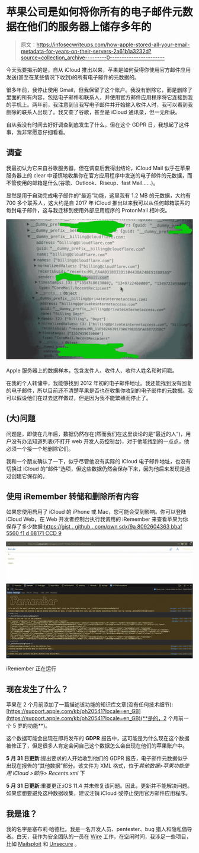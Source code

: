 # 苹果公司是如何将你所有的电子邮件元数据在他们的服务器上储存多年的

> 原文：<https://infosecwriteups.com/how-apple-stored-all-your-email-metadata-for-years-on-their-servers-2a61b1a3232d?source=collection_archive---------0----------------------->

今天我要揭示的是，自从 iCloud 推出以来，苹果是如何获得你使用官方邮件应用发送(甚至在某些情况下收到)的所有电子邮件的元数据的。

很多年前，我停止使用 Gmail，但我保留了这个账户。我没有删除它，而是删除了里面的所有内容，包括电子邮件和联系人，并使用官方邮件应用程序将它连接到我的手机上。两年前，我注意到当我写电子邮件并开始输入收件人时，我可以看到我删除的联系人出现了。我又查了谷歌，甚至是 iCloud 通讯录，但一无所获。

自从我没有时间去好好调查到底发生了什么，但在这个 GDPR 日，我想起了这件事，我非常愿意仔细看看。

## 调查

我最初认为它来自谷歌服务器，但在调查后我得出结论，iCloud Mail 似乎在苹果服务器上的 clear 中谨慎地收集你在官方应用程序中发送的电子邮件的元数据，而不管使用的邮箱是什么(谷歌、Outlook、Riseup、fast Mail……)。

显然是用于自动完成电子邮件的“最近”功能，这里我有 1.2 MB 的元数据，大约有 700 多个联系人，这大约是自 2017 年 iCloud 推出以来我可以从任何邮箱联系的每封电子邮件，这与我迁移到使用外部应用程序的 ProtonMail 相冲突。

![](img/ed1105a7b339b04358855ecef56204fb.png)

Apple 服务器上的数据样本，包含发件人、收件人、收件人姓名和时间戳。

在我的个人转储中，我能够找到 2012 年初的电子邮件地址。我还能找到没有回复的电子邮件，所以目前还不清楚苹果是否也在收集你收到的电子邮件的元数据。我可以假设他们在过去这样做过，但是因为我不能繁殖而停止了。

## (大)问题

问题是，即使在几年后，数据仍然存在(然而我们在这里谈论的是“最近的人”)，用户没有办法知道列表(不打开 web 开发人员控制台)，对于他能找到的一点点，他必须一个接一个地删除它们。

我和一个朋友确认了一下，似乎尽管他没有实际的 iCloud 电子邮件地址，也没有切换过 iCloud 的“邮件”选项，但这些数据仍然会保存下来，因为他后来发现是通过创建它保存的。

## 使用 iRemember 转储和删除所有内容

如果您使用启用了 iCloud 的 iPhone 或 Mac，您可能会受到影响。你可以登陆 iCloud Web，在 Web 开发者控制台执行我调用的 iRemember 来查看苹果为你保存了多少数据:[https://gist . github . com/pwn sdx/9a 8092604363 bbaf 5560 f1 d 68171 CCD 9](https://gist.github.com/pwnsdx/9a8092604363bbaf5560f1d68171ccd9)

![](img/32c95ce36e8b9eca469722eb3737fa3f.png)

iRemember 正在运行

## 现在发生了什么？

苹果在 2 个月前添加了一篇描述该功能的知识库文章(没有任何技术细节):[https://support.apple.com/kb/ph20541?locale=en_GB](https://support.apple.com/kb/ph20541?locale=en_GB)(**是的，2 个月前一个 5 岁的功能**)。

这个数据可能会出现在即将发布的 **GDPR** 报告中，这可能是为什么现在这个数据被修正了，但是很多人肯定会问自己这个数据怎么会出现在他们的苹果账户中。

**5 月 31 日更新**:提出要求的人开始收到他们的 GDPR 报告，电子邮件元数据似乎出现在报告的“其他数据”部分。该文件为 XML 格式，位于*其他数据>苹果功能使用 iCloud >邮件> Recents.xml* 下

**5 月 31 日更新**:重要更正:iOS 11.4 并未修复该问题。因此，更新并不能解决问题。如果您想要避免这种数据收集，建议注销 iCloud 或停止使用官方邮件应用程序。

## 我是谁？

我的名字是塞布莉·哈德杜。我是一名开发人员、pentester、bug 猎人和隐私倡导者。白天，我作为安全团队的一员在 [Wire](https://wire.com) 工作，在空闲时间，我涉足一些项目，比如 [Mailsploit](https://www.mailsploit.com/index) 和 [Unsecure](https://github.com/pwnsdx/Unsecure) 。